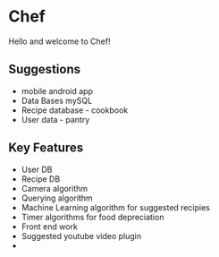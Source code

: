 # Chef

Hello and welcome to Chef!

## Suggestions         

- mobile android app 
- Data Bases mySQL
- Recipe database - cookbook
- User data - pantry

                         
## Key Features        


- User DB
- Recipe DB
- Camera algorithm
- Querying algorithm
- Machine Learning algorithm for suggested recipies
- Timer algorithms for food depreciation
- Front end work
- Suggested youtube video plugin
- 


